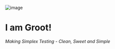 ![image](https://www.vectorkhazana.com/assets/images/products/Baby-Groot-2.jpg)

# I am Groot!
*Making Simplex Testing - Clean, Sweet and Simple*
